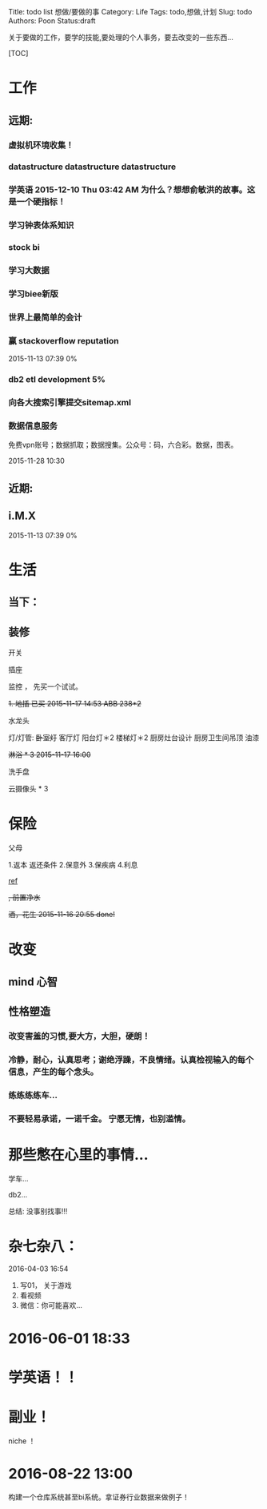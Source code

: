 Title: todo list 想做/要做的事 
Category: Life
Tags: todo,想做,计划
Slug: todo
Authors: Poon
Status:draft

<!-- ^ -->

关于要做的工作，要学的技能,要处理的个人事务，要去改变的一些东西...


<!-- $ -->

[TOC]

# 工作

## 远期:

### 虚拟机环境收集！

### datastructure datastructure datastructure  

### 学英语 2015-12-10 Thu 03:42 AM 为什么？想想俞敏洪的故事。这是一个硬指标！

### 学习钟表体系知识

### stock bi 

### 学习大数据

### 学习biee新版

### 世界上最简单的会计

### 赢 stackoverflow reputation

2015-11-13 07:39 0%

### db2 etl development  5%

### 向各大搜索引擎提交sitemap.xml

### 数据信息服务

免费vpn账号；数据抓取；数据搜集。公众号：码，六合彩。数据，图表。

2015-11-28 10:30


## 近期:

## i.M.X 


2015-11-13 07:39 0%

# 生活

## 当下：

## 装修


开关

插座

监控 ， 先买一个试试。


<s> 1. 地插 已买 2015-11-17 14:53 ABB 238*2  </s>

水龙头

灯/灯管: 
<s>卧室灯</s>
客厅灯
阳台灯＊2
楼梯灯＊2
厨房灶台设计
厨房卫生间吊顶
油漆

<s> 淋浴 * 3 2015-11-17 16:00 </s>

洗手盘

云摄像头 * 3 


# 保险

父母

1.返本 返还条件
2.保意外
3.保疾病
4.利息

[ref](https://baoxian.taobao.com/item.htm?spm=a220m.1000858.1000725.61.znR3to&id=520558397119&skuId=4611686538985785023&areaId=442000&sku=127692008:772512699&cat_id=56266005&rn=ad09a4d57e7cd7f2002e49514109ad67&user_id=352262586&is_b=1)

<s>, 前置净水 </s>

<s>酒，花生 2015-11-16 20:55 done! </s>




# 改变 

## mind 心智

## 性格塑造

### 改变害羞的习惯,要大方，大胆，硬朗！

### 冷静，耐心，认真思考；谢绝浮躁，不良情绪。认真检视输入的每个信息，产生的每个念头。

### 练练练练车...

### 不要轻易承诺，一诺千金。 宁愿无情，也别滥情。

# 那些憋在心里的事情...

学车...

db2...



总结: 没事别找事!!!



# 杂七杂八：



2016-04-03 16:54

1. 写01， 关于游戏
2. 看视频
3. 微信：你可能喜欢...

# 2016-06-01 18:33
# 学英语！！


# 副业！

niche ！


# 2016-08-22 13:00
 构建一个仓库系统甚至bi系统。拿证券行业数据来做例子！



